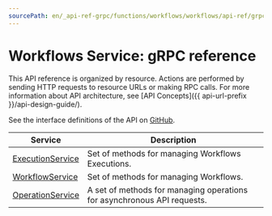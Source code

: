 ```yaml
---
sourcePath: en/_api-ref-grpc/functions/workflows/workflows/api-ref/grpc/index.md
---
```

# Workflows Service: gRPC reference
This API reference is organized by resource. Actions are performed by sending HTTP requests to resource URLs or making RPC calls. For more information about API architecture, see [API Concepts]({{ api-url-prefix }}/api-design-guide/).

See the interface definitions of the API on [GitHub](https://github.com/yandex-cloud/cloudapi).

Service | Description
--- | ---
[ExecutionService](./execution_service.md) | Set of methods for managing Workflows Executions.
[WorkflowService](./workflow_service.md) | Set of methods for managing Workflows.
[OperationService](./operation_service.md) | A set of methods for managing operations for asynchronous API requests.
